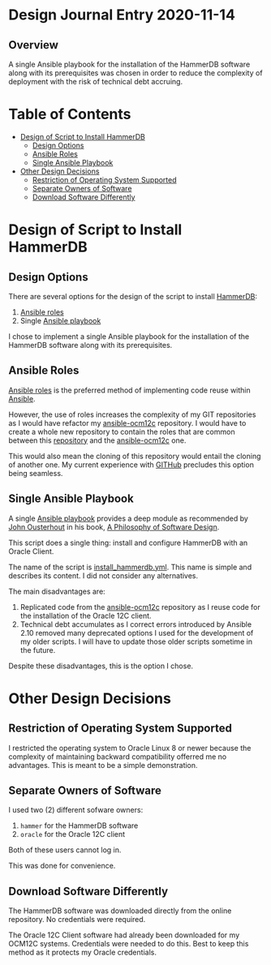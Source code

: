 Design Journal Entry 2020-11-14
===============================

Overview
--------

A single Ansible playbook for the installation of the HammerDB software along with its prerequisites was chosen in
order to reduce the complexity of deployment with the risk of technical debt accruing.

Table of Contents
=================

* [Design of Script to Install HammerDB](#design-of-script-to-install-hammerdb)
  * [Design Options](#design-options)
  * [Ansible Roles](#ansible-roles)
  * [Single Ansible Playbook](#single-ansible-playbook)
* [Other Design Decisions](#other-design-decisions)
  * [Restriction of Operating System Supported](#restriction-of-operating-system-supported)
  * [Separate Owners of Software](#separate-owners-of-software)
  * [Download Software Differently](#download-software-differently)

Design of Script to Install HammerDB
====================================

Design Options
--------------

There are several options for the design of the script to install [HammerDB](https://hammerdb.com/):
1. [Ansible roles](https://docs.ansible.com/ansible/latest/user_guide/playbooks_reuse_roles.html)
2. Single [Ansible playbook](https://docs.ansible.com/ansible/latest/user_guide/playbooks_intro.html)

I chose to implement a single Ansible playbook for the installation of the HammerDB software along with its
prerequisites.

Ansible Roles
-------------

[Ansible roles](https://docs.ansible.com/ansible/latest/user_guide/playbooks_reuse_roles.html) is the preferred
method of implementing code reuse within [Ansible](https://ansible.com).

However, the use of roles increases the complexity of my GIT repositories as I would have refactor my
[ansible-ocm12c](https://github.com/dfhawthorne/ansible-ocm12c) repository. I would have to create a whole new
repository to contain the roles that are common between this [repository](https://github.com/dfhawthorne/demos) and
the [ansible-ocm12c](https://github.com/dfhawthorne/ansible-ocm12c) one.

This would also mean the cloning of this repository would entail the cloning of another one. My current experience
with [GITHub](https://github.com) precludes this option being seamless.

Single Ansible Playbook
-----------------------

A single [Ansible playbook](https://docs.ansible.com/ansible/latest/user_guide/playbooks_intro.html) provides a deep
module as recommended by [John Ousterhout](http://web.stanford.edu/~ouster/cgi-bin/home.php) in his book,
[A Philosophy of Software Design](https://www.amazon.com.au/Philosophy-Software-Design-John-Ousterhout/dp/1732102201).

This script does a single thing: install and configure HammerDB with an Oracle Client.

The name of the script is
[install_hammerdb.yml](../install_hammerdb.yml).
This name is simple and describes its content. I did not consider any alternatives.

The main disadvantages are:
1. Replicated code from the [ansible-ocm12c](https://github.com/dfhawthorne/ansible-ocm12c) repository as I reuse
code for the installation of the Oracle 12C client.
2. Technical debt accumulates as I correct errors introduced by Ansible 2.10 removed many deprecated options I used for
the development of my older scripts. I will have to update those older scripts sometime in the future.

Despite these disadvantages, this is the option I chose.

Other Design Decisions
======================

Restriction of Operating System Supported
-----------------------------------------

I restricted the operating system to Oracle Linux 8 or newer because the complexity of maintaining backward
compatibility offerred me no advantages. This is meant to be a simple demonstration.

Separate Owners of Software
---------------------------

I used two (2) different sofware owners:
1. `hammer` for the HammerDB software
2. `oracle` for the Oracle 12C client

Both of these users cannot log in.

This was done for convenience.

Download Software Differently
-----------------------------

The HammerDB software was downloaded directly from the online repository. No credentials were required.

The Oracle 12C Client software had already been downloaded for my OCM12C systems. Credentials were needed to do this.
Best to keep this method as it protects my Oracle credentials.


